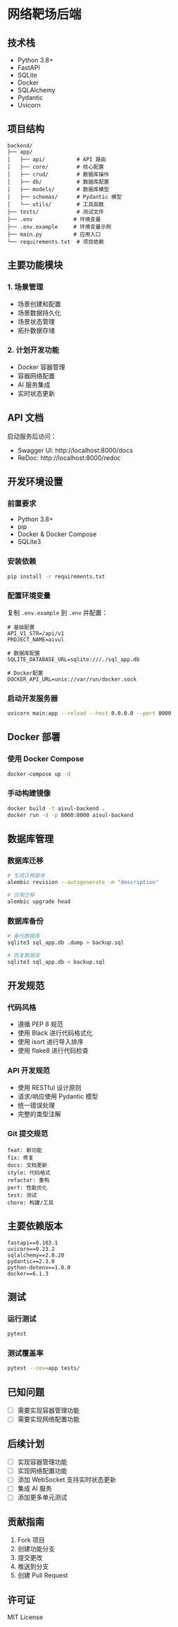 # 网络靶场后端

## 技术栈

- Python 3.8+
- FastAPI
- SQLite
- Docker
- SQLAlchemy
- Pydantic
- Uvicorn

## 项目结构

```
backend/
├── app/
│   ├── api/          # API 路由
│   ├── core/         # 核心配置
│   ├── crud/         # 数据库操作
│   ├── db/           # 数据库配置
│   ├── models/       # 数据库模型
│   ├── schemas/      # Pydantic 模型
│   └── utils/        # 工具函数
├── tests/            # 测试文件
├── .env             # 环境变量
├── .env.example     # 环境变量示例
├── main.py          # 应用入口
└── requirements.txt  # 项目依赖
```

## 主要功能模块

### 1. 场景管理
- 场景创建和配置
- 场景数据持久化
- 场景状态管理
- 拓扑数据存储

### 2. 计划开发功能
- Docker 容器管理
- 容器网络配置
- AI 服务集成
- 实时状态更新

## API 文档

启动服务后访问：
- Swagger UI: http://localhost:8000/docs
- ReDoc: http://localhost:8000/redoc

## 开发环境设置

### 前置要求
- Python 3.8+
- pip
- Docker & Docker Compose
- SQLite3

### 安装依赖
```bash
pip install -r requirements.txt
```

### 配置环境变量
复制 `.env.example` 到 `.env` 并配置：

```env
# 基础配置
API_V1_STR=/api/v1
PROJECT_NAME=aivul

# 数据库配置
SQLITE_DATABASE_URL=sqlite:///./sql_app.db

# Docker配置
DOCKER_API_URL=unix://var/run/docker.sock
```

### 启动开发服务器
```bash
uvicorn main:app --reload --host 0.0.0.0 --port 8000
```

## Docker 部署

### 使用 Docker Compose
```bash
docker-compose up -d
```

### 手动构建镜像
```bash
docker build -t aivul-backend .
docker run -d -p 8000:8000 aivul-backend
```

## 数据库管理

### 数据库迁移
```bash
# 生成迁移脚本
alembic revision --autogenerate -m "description"

# 应用迁移
alembic upgrade head
```

### 数据库备份
```bash
# 备份数据库
sqlite3 sql_app.db .dump > backup.sql

# 恢复数据库
sqlite3 sql_app.db < backup.sql
```

## 开发规范

### 代码风格
- 遵循 PEP 8 规范
- 使用 Black 进行代码格式化
- 使用 isort 进行导入排序
- 使用 flake8 进行代码检查

### API 开发规范
- 使用 RESTful 设计原则
- 请求/响应使用 Pydantic 模型
- 统一错误处理
- 完整的类型注解

### Git 提交规范
```
feat: 新功能
fix: 修复
docs: 文档更新
style: 代码格式
refactor: 重构
perf: 性能优化
test: 测试
chore: 构建/工具
```

## 主要依赖版本

```
fastapi==0.103.1
uvicorn==0.23.2
sqlalchemy==2.0.20
pydantic==2.3.0
python-dotenv==1.0.0
docker==6.1.3
```

## 测试

### 运行测试
```bash
pytest
```

### 测试覆盖率
```bash
pytest --cov=app tests/
```

## 已知问题

- [ ] 需要实现容器管理功能
- [ ] 需要实现网络配置功能

## 后续计划

- [ ] 实现容器管理功能
- [ ] 实现网络配置功能
- [ ] 添加 WebSocket 支持实时状态更新
- [ ] 集成 AI 服务
- [ ] 添加更多单元测试

## 贡献指南

1. Fork 项目
2. 创建功能分支
3. 提交更改
4. 推送到分支
5. 创建 Pull Request

## 许可证

MIT License 